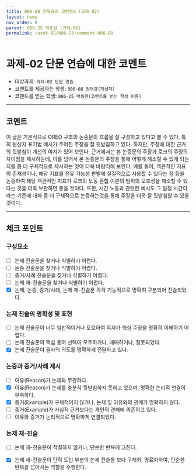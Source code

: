 ```yaml
---
title: 006-08 권혁규의 코멘트b (과제-02) 
layout: home
nav_order: 8
parent: 006-25 박동현 (과제-02)
permalink: /asmt-02/006-25/comment-006-08
---
```


# 과제-02 단문 연습에 대한 코멘트

- 대상과제: `과제-02 단문 연습`
- 코멘트를 제공하는 학생: `006-08 권혁규(작성자)` 
- 코멘트를 받는 학생: `006-25 박동현(코멘트를 받는 학생 이름)` 

---

## 코멘트

이 글은 기본적으로 OREO 구조의 논증문의 흐름을 잘 구성하고 있다고 볼 수 있다. 특히 원산지 표기법 예시가 주어진 주장을 잘 뒷받침하고 있다. 하지만, 주장에 대한 근거의 뒷받침이 개선의 여지가 있어 보인다. 근거에서는 본 논증문의 주장과 로크의 주장의 차이점을 제시하는데, 이를 넘어서 본 논증문의 주장을 통해 어떻게 해소할 수 있게 되는지를 좀 더 구체적으로 제시하는 것이 더욱 바람직해 보인다. 예를 들어, 객관적인 지표의 존재성이나, 해당 지표를 전유 가능성 판별에 실질적으로 사용할 수 있다는 점 등을 논증하여 해당 객관적인 지표가 로크의 노동 혼합 이론의 범위의 모호성을 해소할 수 있다는 것을 더욱 보완하면 좋을 것이다. 또한, 시간 노동과 관련한 예시도 그 일정 시간이라는 기준에 대해 좀 더 구체적으로 논증하는것을 통해 주장을 더욱 잘 뒷받침할 수 있을 것이다.  

---

## 체크 포인트

### **구성요소**
- [ ] 논제 진술문을 찾거나 식별하기 어렵다.
- [ ] 논증 진술문을 찾거나 식별하기 어렵다.
- [ ] 증거/사례 진술문을 찾거나 식별하기 어렵다.
- [ ] 논제 재-진술문을 찾거나 식별하기 어렵다.
- [x] 논제, 논증, 증거/사례, 논제 재-진술문 각각 기능적으로 명확히 구분되어 진술되었다.

### **논제 진술의 명확성 및 표현**  
- [ ] 논제 진술문이 너무 일반적이거나 모호하여 독자가 핵심 주장을 명확히 이해하기 어렵다.  
- [ ] 논제 진술문의 핵심 용어 선택이 모호하거나, 애매하거나, 잘못되었다.  
- [x] 논제 진술문이 필자의 의도를 명확하게 전달하고 있다.  

### **논증과 증거/사례 제시**  
- [ ] 이유(Reason)가 논제와 무관하다.
- [x] 이유(Reason)가 논제를 충분히 뒷받침하지 못하고 있으며, 명확한 논리적 연결이 부족하다.  
- [x] 증거(Example)가 구체적이지 않거나, 논제 및 이유와의 관계가 명확하지 않다. 
- [ ] 증거(Example)가 사실적 근거보다는 개인적 견해에 의존하고 있다.  
- [ ] 이유와 증거가 논리적으로 명확하게 연결되었다.  

### **논제 재-진술**  
- [ ] 논제 재-진술문이 적절하지 않거나, 단순한 반복에 그친다.   
- [x] 논제 재-진술문이 단락 도입 부분의 논제 진술을 보다 구체화, 명료화하여, 단순한 반복을 넘어서는 역할을 수행한다.  

